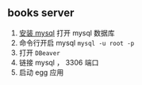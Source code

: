 ## books server
1. [安装 mysql](https://juejin.cn/book/6966551262766563328/section/6966552320490340360) 打开 mysql 数据库 
2. 命令行开启 mysql `mysql -u root -p`
3. 打开 `DBeaver` 
4. 链接 mysql ， 3306 端口
5. 启动 egg 应用
